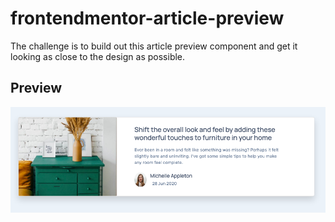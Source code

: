 # frontendmentor-article-preview
The challenge is to build out this article preview component and get it looking as close to the design as possible.

## Preview
![alt text](https://github.com/camiblnpa/frontendmentor-article-preview/blob/master/my-article-preview.png)
